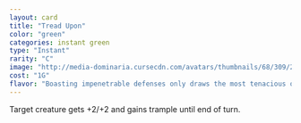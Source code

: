 ```yaml
---
layout: card
title: "Tread Upon"
color: "green"
categories: instant green
type: "Instant"
rarity: "C"
image: "http://media-dominaria.cursecdn.com/avatars/thumbnails/68/309/200/283/635618388651503348.png"
cost: "1G"
flavor: "Boasting impenetrable defenses only draws the most tenacious of attackers."
---
```


Target creature gets +2/+2 and gains trample until end of turn.
